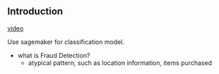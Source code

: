 Introduction
---
[video](https://www.youtube.com/watch?v=zDnyR5Tci5M)

Use sagemaker for classification model.

* what is Fraud Detection?
  * atypical pattern, such as location information, items purchased
